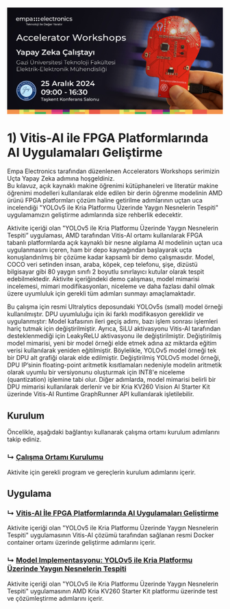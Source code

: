 <p align="center">
    <img src="./Additionals/Empa-Accelerators-Workshops-Template-Banner.jpg" alt="Accelerator Workshops" 
    style="display: block; margin: 0 auto"/>
</p>

# 1) Vitis-AI ile FPGA Platformlarında AI Uygulamaları Geliştirme

Empa Electronics tarafından düzenlenen Accelerators Workshops serimizin Uçta Yapay Zeka adımına hoşgeldiniz.  
Bu kılavuz, açık kaynaklı makine öğrenimi kütüphaneleri ve literatür makine öğrenimi modelleri kullanılarak elde edilen bir derin öğrenme modelinin AMD ürünü FPGA platformları çözüm haline getirilme adımlarının uçtan uca incelendiği "YOLOv5 ile Kria Platformu Üzerinde Yaygın Nesnelerin Tespiti" uygulamamızın geliştirme adımlarında size rehberlik edecektir.

Aktivite içeriği olan "YOLOv5 ile Kria Platformu Üzerinde Yaygın Nesnelerin Tespiti” uygulaması, AMD tarafından Vitis-AI ortamı kullanılarak FPGA tabanlı platformlarda açık kaynaklı bir nesne algılama AI modelinin uçtan uca uygulanmasını içeren, ham bir depo kaynağından başlayarak uçta konuşlandırılmış bir çözüme kadar kapsamlı bir demo çalışmasıdır. Model, COCO veri setinden insan, araba, köpek, cep telefonu, şişe, dizüstü bilgisayar gibi 80 yaygın sınıfı 2 boyutlu sınırlayıcı kutular olarak tespit edebilmektedir. Aktivite içeriğindeki demo çalışması, model mimarisi incelemesi, mimari modifikasyonları, niceleme ve daha fazlası dahil olmak üzere uyumluluk için gerekli tüm adımları sunmayı amaçlamaktadır.

Bu çalışma için resmi Ultralytics deposundaki YOLOv5s (small) model örneği kullanılmıştır. DPU uyumluluğu için iki farklı modifikasyon gereklidir ve uygulanmıştır: Model kafasının ileri geçiş adımı, bazı işlem sonrası işlemleri hariç tutmak için değiştirilmiştir. Ayrıca, SiLU aktivasyonu Vitis-AI tarafından desteklenmediği için LeakyReLU aktivasyonu ile değiştirilmiştir. Değiştirilmiş model mimarisi, yeni bir model örneği elde etmek adına az miktarda eğitim verisi kullanılarak yeniden eğitilmiştir. Böylelikle, YOLOv5 model örneği tek bir DPU alt grafiği olarak elde edilmiştir.
Değiştirilmiş YOLOv5 model örneği, DPU IP’sinin floating-point aritmetik kısıtlamaları nedeniyle modelin aritmetik olarak uyumlu bir versiyonunu oluşturmak için INT8'e niceleme (quantization) işlemine tabi olur. Diğer adımlarda, model mimarisi belirli bir DPU mimarisi kullanılarak derlenir ve bir Kria KV260 Vision AI Starter Kit üzerinde Vitis-AI Runtime GraphRunner API kullanılarak işletilebilir.

## Kurulum
Öncelikle, aşağıdaki bağlantıyı kullanarak çalışma ortamı kurulum adımlarını takip ediniz.
### ↳ [Çalışma Ortamı Kurulumu](Kurulum.md)
Aktivite için gerekli program ve gereçlerin kurulum adımlarını içerir.

## Uygulama
### ↳ [Vitis-AI İle FPGA Platformlarında AI Uygulamaları Geliştirme](./yolov5/Uygulama_Quantize_Compile_YoloV5s_using_Vitis-AI.ipynb)
Aktivite içeriği olan "YOLOv5 ile Kria Platformu Üzerinde Yaygın Nesnelerin Tespiti" uygulamasının Vitis-AI çözümü tarafından sağlanan resmi Docker container ortamı üzerinde geliştirme adımlarını içerir.

### ↳ [Model Implementasyonu: YOLOv5 ile Kria Platformu Üzerinde Yaygın Nesnelerin Tespiti](Implementasyon.md)
Aktivite içeriği olan "YOLOv5 ile Kria Platformu Üzerinde Yaygın Nesnelerin Tespiti" uygulamasının AMD Kria KV260 Starter Kit platformu üzerinde test ve çözümleştirme adımlarını içerir.